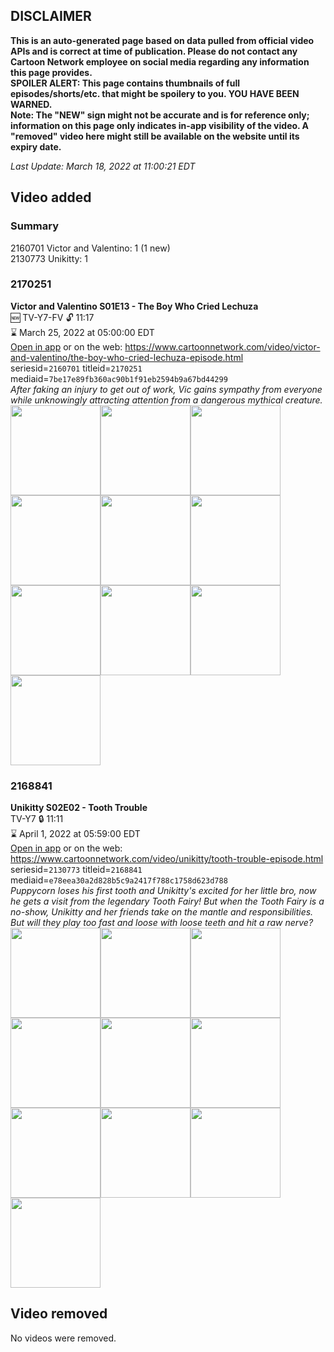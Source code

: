 ## DISCLAIMER
**This is an auto-generated page based on data pulled from official video APIs and is correct at time of publication. Please do not contact any Cartoon Network employee on social media regarding any information this page provides.**  
**SPOILER ALERT: This page contains thumbnails of full episodes/shorts/etc. that might be spoilery to you. YOU HAVE BEEN WARNED.**  
**Note: The "NEW" sign might not be accurate and is for reference only; information on this page only indicates in-app visibility of the video. A "removed" video here might still be available on the website until its expiry date.**  

_Last Update: March 18, 2022 at 11:00:21 EDT_
## Video added
### Summary
2160701 Victor and Valentino: 1 (1 new)  
2130773 Unikitty: 1  
### 2170251
**Victor and Valentino S01E13 - The Boy Who Cried Lechuza**  
🆕 TV-Y7-FV 🔓 11:17  
⌛ March 25, 2022 at 05:00:00 EDT  
[Open in app](https://cnvideo.sercomkc.org/redirector.html?type=cnapp&seriesid=2160701&titleid=2170251&mediaid=7be17e89fb360ac90b1f91eb2594b9a67bd44299) or on the web: https://www.cartoonnetwork.com/video/victor-and-valentino/the-boy-who-cried-lechuza-episode.html  
seriesid=`2160701` titleid=`2170251` mediaid=`7be17e89fb360ac90b1f91eb2594b9a67bd44299`  
_After faking an injury to get out of work, Vic gains sympathy from everyone while unknowingly attracting attention from a dangerous mythical creature._  
<a href="https://s3.amazonaws.com/cartoonorchestrator/2170251_001_1280x720.jpg"><img src="https://s3.amazonaws.com/cartoonorchestrator/2170251_001_640x360.jpg" height="144px" /></a><a href="https://s3.amazonaws.com/cartoonorchestrator/2170251_002_1280x720.jpg"><img src="https://s3.amazonaws.com/cartoonorchestrator/2170251_002_640x360.jpg" height="144px" /></a><a href="https://s3.amazonaws.com/cartoonorchestrator/2170251_003_1280x720.jpg"><img src="https://s3.amazonaws.com/cartoonorchestrator/2170251_003_640x360.jpg" height="144px" /></a><a href="https://s3.amazonaws.com/cartoonorchestrator/2170251_004_1280x720.jpg"><img src="https://s3.amazonaws.com/cartoonorchestrator/2170251_004_640x360.jpg" height="144px" /></a><a href="https://s3.amazonaws.com/cartoonorchestrator/2170251_005_1280x720.jpg"><img src="https://s3.amazonaws.com/cartoonorchestrator/2170251_005_640x360.jpg" height="144px" /></a><a href="https://s3.amazonaws.com/cartoonorchestrator/2170251_006_1280x720.jpg"><img src="https://s3.amazonaws.com/cartoonorchestrator/2170251_006_640x360.jpg" height="144px" /></a><a href="https://s3.amazonaws.com/cartoonorchestrator/2170251_007_1280x720.jpg"><img src="https://s3.amazonaws.com/cartoonorchestrator/2170251_007_640x360.jpg" height="144px" /></a><a href="https://s3.amazonaws.com/cartoonorchestrator/2170251_008_1280x720.jpg"><img src="https://s3.amazonaws.com/cartoonorchestrator/2170251_008_640x360.jpg" height="144px" /></a><a href="https://s3.amazonaws.com/cartoonorchestrator/2170251_009_1280x720.jpg"><img src="https://s3.amazonaws.com/cartoonorchestrator/2170251_009_640x360.jpg" height="144px" /></a><a href="https://s3.amazonaws.com/cartoonorchestrator/2170251_010_1280x720.jpg"><img src="https://s3.amazonaws.com/cartoonorchestrator/2170251_010_640x360.jpg" height="144px" /></a>
### 2168841
**Unikitty S02E02 - Tooth Trouble**  
TV-Y7 🔒 11:11  
⌛ April 1, 2022 at 05:59:00 EDT  
[Open in app](https://cnvideo.sercomkc.org/redirector.html?type=cnapp&seriesid=2130773&titleid=2168841&mediaid=e78eea30a2d828b5c9a2417f788c1758d623d788) or on the web: https://www.cartoonnetwork.com/video/unikitty/tooth-trouble-episode.html  
seriesid=`2130773` titleid=`2168841` mediaid=`e78eea30a2d828b5c9a2417f788c1758d623d788`  
_Puppycorn loses his first tooth and Unikitty's excited for her little bro, now he​ ​gets a visit from​ ​the​ ​legendary Tooth Fairy!​ ​But when the Tooth Fairy is a no-show, Unikitty and her friends take on the mantle and responsibilities. But will they play too fast and loose with loose teeth and hit a raw nerve?_  
<a href="https://s3.amazonaws.com/cartoonorchestrator/2168841_001_1280x720.jpg"><img src="https://s3.amazonaws.com/cartoonorchestrator/2168841_001_640x360.jpg" height="144px" /></a><a href="https://s3.amazonaws.com/cartoonorchestrator/2168841_002_1280x720.jpg"><img src="https://s3.amazonaws.com/cartoonorchestrator/2168841_002_640x360.jpg" height="144px" /></a><a href="https://s3.amazonaws.com/cartoonorchestrator/2168841_003_1280x720.jpg"><img src="https://s3.amazonaws.com/cartoonorchestrator/2168841_003_640x360.jpg" height="144px" /></a><a href="https://s3.amazonaws.com/cartoonorchestrator/2168841_004_1280x720.jpg"><img src="https://s3.amazonaws.com/cartoonorchestrator/2168841_004_640x360.jpg" height="144px" /></a><a href="https://s3.amazonaws.com/cartoonorchestrator/2168841_005_1280x720.jpg"><img src="https://s3.amazonaws.com/cartoonorchestrator/2168841_005_640x360.jpg" height="144px" /></a><a href="https://s3.amazonaws.com/cartoonorchestrator/2168841_006_1280x720.jpg"><img src="https://s3.amazonaws.com/cartoonorchestrator/2168841_006_640x360.jpg" height="144px" /></a><a href="https://s3.amazonaws.com/cartoonorchestrator/2168841_007_1280x720.jpg"><img src="https://s3.amazonaws.com/cartoonorchestrator/2168841_007_640x360.jpg" height="144px" /></a><a href="https://s3.amazonaws.com/cartoonorchestrator/2168841_008_1280x720.jpg"><img src="https://s3.amazonaws.com/cartoonorchestrator/2168841_008_640x360.jpg" height="144px" /></a><a href="https://s3.amazonaws.com/cartoonorchestrator/2168841_009_1280x720.jpg"><img src="https://s3.amazonaws.com/cartoonorchestrator/2168841_009_640x360.jpg" height="144px" /></a><a href="https://s3.amazonaws.com/cartoonorchestrator/2168841_010_1280x720.jpg"><img src="https://s3.amazonaws.com/cartoonorchestrator/2168841_010_640x360.jpg" height="144px" /></a>
## Video removed
No videos were removed.  
